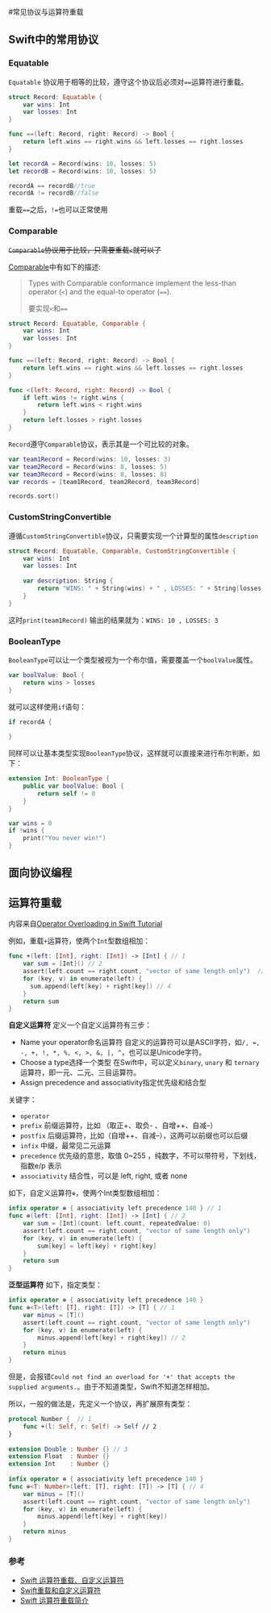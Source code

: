 #常见协议与运算符重载

## Swift中的常用协议

### Equatable

`Equatable` 协议用于相等的比较，遵守这个协议后必须对`==`运算符进行重载。


```swift
struct Record: Equatable {
    var wins: Int
    var losses: Int
}

func ==(left: Record, right: Record) -> Bool {
    return left.wins == right.wins && left.losses == right.losses
}

let recordA = Record(wins: 10, losses: 5)
let recordB = Record(wins: 10, losses: 5)

recordA == recordB//true
recordA != recordB//false
```

重载`==`之后，`!=`也可以正常使用


### Comparable

~~`Comparable`协议用于比较，只需要重载`<`就可以了~~

[Comparable](<https://developer.apple.com/documentation/swift/comparable>)中有如下的描述:

> Types with Comparable conformance implement the less-than operator (`<`) and the equal-to operator (`==`). 
>
> 要实现`<`和`==`

```swift
struct Record: Equatable, Comparable {
    var wins: Int
    var losses: Int
}

func ==(left: Record, right: Record) -> Bool {
    return left.wins == right.wins && left.losses == right.losses
}

func <(left: Record, right: Record) -> Bool {
    if left.wins != right.wins {
        return left.wins < right.wins
    }
    return left.losses > right.losses
}
```

`Record`遵守`Comparable`协议，表示其是一个可比较的对象。

```swift
var team1Record = Record(wins: 10, losses: 3)
var team2Record = Record(wins: 8, losses: 5)
var team3Record = Record(wins: 8, losses: 8)
var records = [team1Record, team2Record, team3Record]

records.sort()
```

### CustomStringConvertible

遵循`CustomStringConvertible`协议，只需要实现一个计算型的属性`description`

```swift
struct Record: Equatable, Comparable, CustomStringConvertible {
    var wins: Int
    var losses: Int
    
    var description: String {
        return "WINS: " + String(wins) + " , LOSSES: " + String(losses)
    }
}
```

这时`print(team1Record)` 输出的结果就为：`WINS: 10 , LOSSES: 3`

### BooleanType

`BooleanType`可以让一个类型被视为一个布尔值，需要覆盖一个`boolValue`属性。

```swift
var boolValue: Bool {
    return wins > losses
}
```

就可以这样使用`if`语句：

```swift
if recordA {
    
}
```

同样可以让基本类型实现`BooleanType`协议，这样就可以直接来进行布尔判断，如下：

```swift
extension Int: BooleanType {
    public var boolValue: Bool {
        return self != 0
    }
}

var wins = 0
if !wins {
    print("You never win!")
}
```


## 面向协议编程


## 运算符重载
内容来自[Operator Overloading in Swift Tutorial](https://www.raywenderlich.com/80818/operator-overloading-in-swift-tutorial)

例如，重载`+`运算符，使两个`Int`型数组相加：

```swift
func +(left: [Int], right: [Int]) -> [Int] { // 1
    var sum = [Int]() // 2
    assert(left.count == right.count, "vector of same length only")  // 3
    for (key, v) in enumerate(left) {
      sum.append(left[key] + right[key]) // 4
    }
    return sum
}
```

**自定义运算符**
定义一个自定义运算符有三步：

+ Name your operator命名运算符
  自定义的运算符可以是ASCII字符，如`/, =, -, +, !, *, %, <, >, &, |, ^`，也可以是Unicode字符。
+ Choose a type选择一个类型
  在Swift中，可以定义`binary`, `unary` 和 `ternary`运算符，即一元、二元、三目运算符。
+ Assign precedence and associativity指定优先级和结合型

关键字：

+ `operator`
+ `prefix` 前缀运算符，比如 （取正+、取负- 、自增++、自减–）
+ `postfix` 后缀运算符，比如（自增++、自减–），这两可以前缀也可以后缀
+ `infix` 中缀，最常见二元运算
+ `precedence` 优先级的意思，取值 0~255 ，纯数字，不可以带符号，下划线，指数e/p 表示
+ `associativity` 结合性，可以是 left, right, 或者 none


如下，自定义运算符`⊕`，使两个Int类型数组相加：

```swift
infix operator ⊕ { associativity left precedence 140 } // 1
func ⊕(left: [Int], right: [Int]) -> [Int] { // 2
    var sum = [Int](count: left.count, repeatedValue: 0)
    assert(left.count == right.count, "vector of same length only")
    for (key, v) in enumerate(left) {
        sum[key] = left[key] + right[key]
    }
    return sum
}
```

**泛型运算符**
如下，指定类型：

```swift
infix operator ⊕ { associativity left precedence 140 }
func ⊕<T>(left: [T], right: [T]) -> [T] { // 1
    var minus = [T]()
    assert(left.count == right.count, "vector of same length only")
    for (key, v) in enumerate(left) {
        minus.append(left[key] + right[key]) // 2
    }
    return minus
}
```

但是，会报错`Could not find an overload for '+' that accepts the supplied arguments.`。由于不知道类型，Swift不知道怎样相加。

所以，一般的做法是，先定义一个协议，再扩展原有类型：

```swift
protocol Number {  // 1
    func +(l: Self, r: Self) -> Self // 2
}
 
extension Double : Number {} // 3
extension Float  : Number {}
extension Int    : Number {}
 
infix operator ⊕ { associativity left precedence 140 }
func ⊕<T: Number>(left: [T], right: [T]) -> [T] { // 4
    var minus = [T]()
    assert(left.count == right.count, "vector of same length only")
    for (key, v) in enumerate(left) {
        minus.append(left[key] + right[key])
    }
    return minus
}
```


### 参考

+ [Swift 运算符重载、自定义运算符](http://andelf.github.io/blog/2014/06/06/swift-operator-overload/)
+ [Swift重载和自定义运算符](http://yulingtianxia.com/blog/2014/06/16/swiftzhong-zai-yun-suan-fu/)
+ [Swift 运算符重载简介](http://swift.gg/2016/04/19/operator-overloading-swift/)